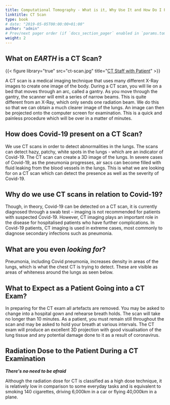 ```yaml
---
title: Computational Tomography - What is it, Why Use It and How Do I Prepare for It?
linktitle: CT Scan
type: book
# date: "2019-05-05T00:00:00+01:00"
author: "admin"
# Prev/next pager order (if `docs_section_pager` enabled in `params.toml`)
weight: 2
---
```


## What on **_EARTH_** is a CT Scan?

{{< figure library="true" src="ct-scan.jpg" title="[CT Staff with Patient](https://www.amberusa.com/blog/the-ct-scanning-procedure/)" >}}

A CT scan is a medical imaging technique that uses many different X-Ray images to create one image of the body. During a CT scan, you will lie on a bed that moves through an arc, called a gantry. As you move through the gantry, the scanner will emit a series of narrow beams. This is quite different from an X-Ray, which only sends one radiation beam. We do this so that we can obtain a much clearer image of the lungs. An image can then be projected onto the computer screen for examination. This is a quick and painless procedure which will be over in a matter of minutes. 

## How does Covid-19 present on a CT Scan?

We use CT scans in order to detect abnormalities in the lungs. The scans can detect hazy, patchy, white spots in the lungs - which are an indicator of Covid-19. The CT scan can create a 3D image of the lungs. In severe cases of Covid-19, as the pneumonia progresses, air sacs can become filled with fluid leaking from the blood vessels in the lungs. This is what we are looking for on a CT scan which can detect the presence as well as the severity of Covid-19.  

## Why do we use CT scans in relation to Covid-19?

Though, in theory, Covid-19 can be detected on a CT scan, it is currently diagnosed through a swab test – imaging is not recommended for patients with suspected Covid-19. However, CT imaging plays an important role in the disease for hospitalised patients who have further complications. In Covid-19 patients, CT imaging is used in extreme cases, most commonly to diagnose secondary infections such as pneumonia.

## What are you even _looking for_?

Pneumonia, including Covid pneumonia, increases density in areas of the lungs, which is what the chest CT is trying to detect. These are visible as areas of whiteness around the lungs as seen below.



<!---
diff authors above and below
-->



## What to Expect as a Patient Going into a CT Exam?

In preparing for the CT exam all artefacts are removed. You may be asked to change into a hospital gown and rehearse breath holds. The scan will take no longer than 10 minutes. As a patient, you must remain still throughout the scan and may be asked to hold your breath at various intervals. The CT exam will produce an excellent 3D projection with good visualisation of the lung tissue and any potential damage done to it as a result of coronavirus.

## Radiation Dose to the Patient During a CT Examination

**_There's no need to be afraid_**

Although the radiation dose for CT is classified as a high dose technique, it is relatively low in comparison to some everyday tasks and is equivalent to smoking 140 cigarettes, driving 6,000km in a car or flying 40,000km in a plane. 
